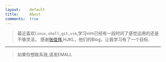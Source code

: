 ```yaml
---
layout:    default
title:     About
comments:  true
---
```


> 最近喜欢`linux,shell,git,vim`,学习vim已经有一段时间了感觉运用的还是不够灵活，
感谢[张佳伟],HJKL，他们的Blog，让我学习有了一个目标.


----

> 如果你想联系我,请发EMALL

[张佳伟]:(http://ghosertblog.github.com/)

